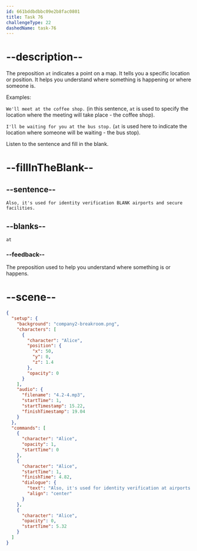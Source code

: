 ```yaml
---
id: 661bddbdbbc09e2b8fac0801
title: Task 76
challengeType: 22
dashedName: task-76
---
```


<!-- (Audio) Alice: Also, it's used for identity verification at airports and secure facilities. -->

# --description--

The preposition `at` indicates a point on a map. It tells you a specific location or position. It helps you understand where something is happening or where someone is.

Examples:

`We'll meet at the coffee shop.` (in this sentence, `at` is used to specify the location where the meeting will take place - the coffee shop).

`I'll be waiting for you at the bus stop.` (`at` is used here to indicate the location where someone will be waiting - the bus stop). 

Listen to the sentence and fill in the blank.

# --fillInTheBlank--

## --sentence--

`Also, it's used for identity verification BLANK airports and secure facilities.`

## --blanks--

`at`

### --feedback--

The preposition used to help you understand where something is or happens.

# --scene--

```json
{
  "setup": {
    "background": "company2-breakroom.png",
    "characters": [
      {
        "character": "Alice",
        "position": {
          "x": 50,
          "y": 0,
          "z": 1.4
        },
        "opacity": 0
      }
    ],
    "audio": {
      "filename": "4.2-4.mp3",
      "startTime": 1,
      "startTimestamp": 15.22,
      "finishTimestamp": 19.04
    }
  },
  "commands": [
    {
      "character": "Alice",
      "opacity": 1,
      "startTime": 0
    },
    {
      "character": "Alice",
      "startTime": 1,
      "finishTime": 4.82,
      "dialogue": {
        "text": "Also, it's used for identity verification at airports and secure facilities.",
        "align": "center"
      }
    },
    {
      "character": "Alice",
      "opacity": 0,
      "startTime": 5.32
    }
  ]
}
```
